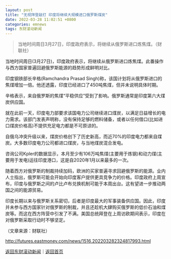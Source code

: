 ```yaml
---
layout: post
title: "无视拜登敲打 印度将继续大规模进口俄罗斯煤炭"
date: 2022-03-28 11:02:51 +0800
categories: emnews
tags: 东财滚动新闻
---
```

> 当地时间周日3月27日，印度政府表示，将继续从俄罗斯进口炼焦煤。（财联社）

<p>当地时间周日(3月27日)，印度政府表示，将继续从俄罗斯进口炼焦煤。此番操作与西方国家普遍回避俄罗斯能源的趋势形成鲜明对比。</p><p>印度钢铁部长辛格(Ramchandra Prasad Singh)称，该国计划将从俄罗斯进口的焦煤增加一倍。他还透露，印度已经进口了450吨焦煤，但并未说明具体时期。</p><p>辛格表示，来自俄罗斯的焦煤“平稳供应”受到了影响。俄罗斯通常是印度第六大煤炭供应国。</p><p>就在此前一天，印度电力部要求该国电力公司继续进口煤炭，以满足日益增长的电力需求。该部门发表声明称，没有保持足够的燃料储备，或者以任何借口(比如进口煤炭价格高)不提供充足电力都是不可原谅的。</p><p>自俄乌冲突升级以来，煤炭价格创下了历史新高，而近70%的印度电力都来自煤炭。大多数印度电力公司都进口煤炭，与当地煤炭混合发电。</p><p>咨询公司Kpler的数据显示，本月至少有106万吨焦煤(主要用于炼钢)和动力煤(主要用于发电)运往印度港口，这是自2020年1月以来最多的一次。</p><p>随着西方对俄罗斯的制裁持续加码，欧洲的买家普遍寻求回避俄罗斯的能源。业内人士指出，俄罗斯可能会开始向印度客户提供更具竞争力的价格。印度政府上周宣布，印度与俄罗斯之间的卢比卢布兑换机制可能于本周出台。这有望进一步推动两国之间的能源贸易。</p><p>印度长期以来与俄罗斯关系密切，后者是印度最大的军事装备供应国。因此，印度并未参与西方国家针对俄罗斯的制裁，并且还趁机大肆购买俄罗斯的低价石油和煤炭等。而这在西方阵营中引发了不满。美国总统拜登在上周访欧期间表示，印度在对俄罗斯采取行动时不够坚定。</p><p class="em_media">（文章来源：财联社）</p>

<http://futures.eastmoney.com/news/1516,202203282324817993.html>

[返回东财滚动新闻](//finews.withounder.com/emnews/)｜[返回首页](//finews.withounder.com/)